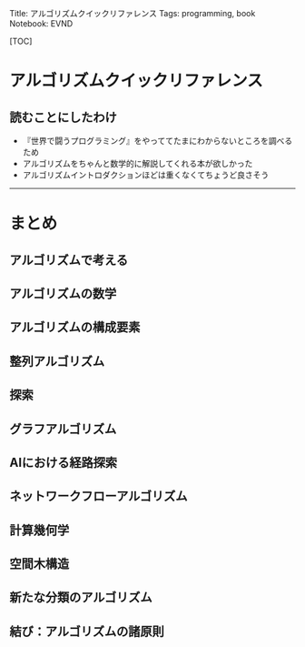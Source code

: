 Title: アルゴリズムクイックリファレンス
Tags: programming, book
Notebook: EVND

[TOC]

# アルゴリズムクイックリファレンス
## 読むことにしたわけ
+ 『世界で闘うプログラミング』をやっててたまにわからないところを調べるため
+ アルゴリズムをちゃんと数学的に解説してくれる本が欲しかった
+ アルゴリズムイントロダクションほどは重くなくてちょうど良さそう

---
# まとめ
## アルゴリズムで考える

## アルゴリズムの数学

## アルゴリズムの構成要素

## 整列アルゴリズム

## 探索

## グラフアルゴリズム

## AIにおける経路探索

## ネットワークフローアルゴリズム

## 計算幾何学

## 空間木構造

## 新たな分類のアルゴリズム

## 結び：アルゴリズムの諸原則
